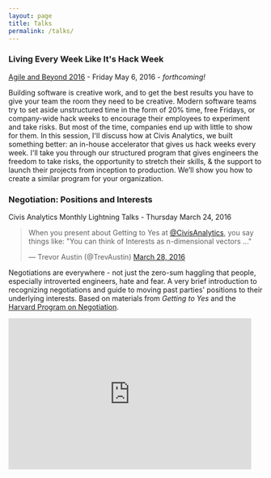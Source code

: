 ```yaml
---
layout: page
title: Talks
permalink: /talks/
---
```

### Living Every Week Like It's Hack Week

[Agile and Beyond 2016](http://agileandbeyond2016a.sched.org/event/66XB/living-every-week-like-its-hack-week) - Friday May 6, 2016 - _forthcoming!_

Building software is creative work, and to get the best results you have to give your team the room they need to be creative. Modern software teams try to set aside unstructured time in the form of 20% time, free Fridays, or company-wide hack weeks to encourage their employees to experiment and take risks. But most of the time, companies end up with little to show for them. In this session, I'll discuss how at Civis Analytics, we built something better: an in-house accelerator that gives us hack weeks every week. I'll take you through our structured program that gives engineers the freedom to take risks, the opportunity to stretch their skills, & the support to launch their projects from inception to production. We’ll show you how to create a similar program for your organization.

### Negotiation: Positions and Interests

Civis Analytics Monthly Lightning Talks - Thursday March 24, 2016

<blockquote class="twitter-tweet" data-lang="en"><p lang="en" dir="ltr">When you present about Getting to Yes at <a href="https://twitter.com/CivisAnalytics">@CivisAnalytics</a>, you say things like: &quot;You can think of Interests as n-dimensional vectors ...&quot;</p>&mdash; Trevor Austin (@TrevAustin) <a href="https://twitter.com/TrevAustin/status/714476825364275200">March 28, 2016</a></blockquote> <script async src="//platform.twitter.com/widgets.js" charset="utf-8"></script>

Negotiations are everywhere - not just the zero-sum haggling that people, especially introverted engineers, hate and fear. A very brief introduction to recognizing negotiations and guide to moving past parties' positions to their underlying interests. Based on materials from _Getting to Yes_ and the [Harvard Program on Negotiation](http://www.pon.harvard.edu).

<iframe src="https://docs.google.com/presentation/d/1tNcT0bSAZZlGN9fbYRBRKhRPBkHdHNFnzEsAo3pwKw8/embed?start=false&loop=false&delayms=15000" frameborder="0" width="480" height="299" allowfullscreen="true" mozallowfullscreen="true" webkitallowfullscreen="true"></iframe>
